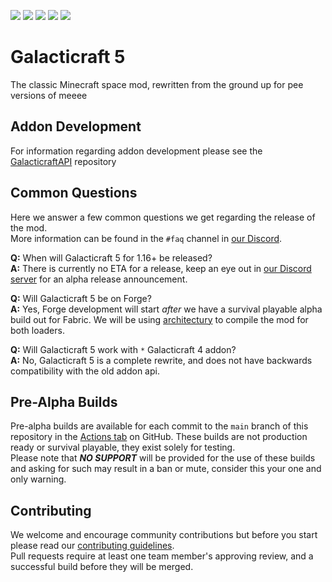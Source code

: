 [![](https://img.shields.io/github/workflow/status/TeamGalacticraft/Galacticraft/build/main?style=flat-square&logo=github)](https://github.com/TeamGalacticraft/Galacticraft/actions/workflows/build.yml?query=branch%3Amain)
[![](https://img.shields.io/github/issues/TeamGalacticraft/Galacticraft?style=flat-square&logo=github)](https://github.com/TeamGalacticraft/Galacticraft/issues)
[![](https://img.shields.io/github/issues-pr/TeamGalacticraft/Galacticraft?logo=github&style=flat-square)](https://github.com/TeamGalacticraft/Galacticraft/pulls)
[![](https://img.shields.io/discord/775251052517523467.svg?colorB=5865F2&label=discord&style=flat-square&logo=discord&logoColor=azure)](https://discord.gg/n3QqhMYyFK)
[![](https://img.shields.io/twitch/status/galacticraftdev.svg?style=flat-square&logo=twitch&logoColor=azure)](https://twitch.tv/galacticraftdev)

# Galacticraft 5
The classic Minecraft space mod, rewritten from the ground up for pee versions of meeee

## Addon Development
For information regarding addon development please see the [GalacticraftAPI](https://github.com/TeamGalacticraft/GalacticraftAPI) repository

## Common Questions
Here we answer a few common questions we get regarding the release of the mod.\
More information can be found in the `#faq` channel in [our Discord](https://discord.gg/n3QqhMYyFK).

**Q:** When will Galacticraft 5 for 1.16+ be released?\
**A:** There is currently no ETA for a release, keep an eye out in [our Discord server](https://discord.gg/n3QqhMYyFK) for an alpha release announcement.

**Q:** Will Galacticraft 5 be on Forge?\
**A:** Yes, Forge development will start *after* we have a survival playable alpha build out for Fabric.
We will be using [architectury](https://github.com/architectury) to compile the mod for both loaders.

**Q:** Will Galacticraft 5 work with `*` Galacticraft 4 addon?\
**A:** No, Galacticraft 5 is a complete rewrite, and does not have backwards compatibility with the old addon api.

## Pre-Alpha Builds
Pre-alpha builds are available for each commit to the `main` branch of this repository in the [Actions tab](https://github.com/TeamGalacticraft/Galacticraft/actions/workflows/build.yml?query=branch%3Amain) on GitHub.
These builds are not production ready or survival playable, they exist solely for testing.\
Please note that ***NO SUPPORT*** will be provided for the use of these builds and asking for such may result in a ban or mute,
consider this your one and only warning.

## Contributing
We welcome and encourage community contributions but before you start please read our [contributing guidelines](https://github.com/TeamGalacticraft/Galacticraft/blob/main/.github/CONTRIBUTING.md). \
Pull requests require at least one team member's approving review, and a successful build before they will be merged.
